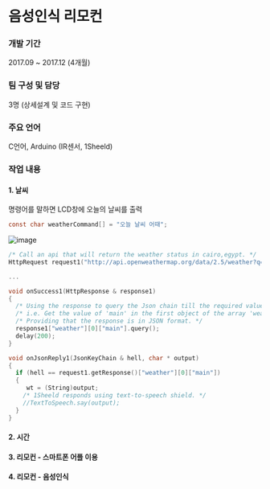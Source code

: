 # 음성인식 리모컨

### 개발 기간
2017.09 ~ 2017.12 (4개월)

### 팀 구성 및 담당
3명 (상세설계 및 코드 구현)

### 주요 언어
C언어, Arduino (IR센서, 1Sheeld)

### 작업 내용
#### 1. 날씨
명령어를 말하면 LCD창에 오늘의 날씨를 출력
```c
const char weatherCommand[] = "오늘 날씨 어때";
```

![image](https://user-images.githubusercontent.com/67365433/93769973-8eb78400-fc56-11ea-849e-53018f3a696a.png)

```c
/* Call an api that will return the weather status in cairo,egypt. */
HttpRequest request1("http://api.openweathermap.org/data/2.5/weather?q=Daejeon,KR&appid=4a31a9b440ac1403c36357cb7c4feaa2");

...

void onSuccess1(HttpResponse & response1)
{
  /* Using the response to query the Json chain till the required value. */
  /* i.e. Get the value of 'main' in the first object of the array 'weather' in the response. */
  /* Providing that the response is in JSON format. */
  response1["weather"][0]["main"].query();
  delay(200);
}

void onJsonReply1(JsonKeyChain & hell, char * output)
{
  if (hell == request1.getResponse()["weather"][0]["main"])
  {
     wt = (String)output;
    /* 1Sheeld responds using text-to-speech shield. */
    //TextToSpeech.say(output);
  }
}
```
#### 2. 시간
#### 3. 리모컨 - 스마트폰 어플 이용
#### 4. 리모컨 - 음성인식


